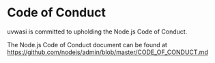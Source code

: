 # Code of Conduct

uvwasi is committed to upholding the Node.js Code of Conduct.

The Node.js Code of Conduct document can be found at
https://github.com/nodejs/admin/blob/master/CODE_OF_CONDUCT.md
